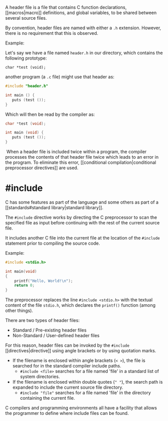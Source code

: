 A header file is a file that contains C function declarations, [[macros|macro]] definitions, and global variables, to be shared between several source files.

By convention, header files are named with either a `.h` extension. However, there is no requirement that this is observed.

Example:

Let's say we have a file named `header.h` in our directory, which contains the following prototype: 

`char *test (void);`

another program (a `.c` file) might use that header as:

```c
#include "header.h"

int main () {
   puts (test ());
}
```

Which will then be read by the compiler as:

```c
char *test (void);

int main (void) {
   puts (test ());
}
```

 When a header file is included twice within a program, the compiler processes the contents of that header file twice which leads to an error in the program. To eliminate this error, [[conditional compilation|conditional preprocessor directives]] are used.

# \#include

C has some features as part of the language and some others as part of a [[standards#standard library|standard library]]. 

The `#include` directive works by directing the C preprocessor to scan the specified file as input before continuing with the rest of the current source file.

It includes another C file into the current file at the location of the `#include` statement prior to compiling the source code.

Example:

```C
#include <stdio.h>

int main(void)
{
    printf("Hello, World!\n");
    return 0;
}
```

The preprocessor replaces the line `#include <stdio.h>` with the textual content of the file `stdio.h`, which declares the `printf()` function (among other things).

There are two types of header files:
- Standard / Pre-existing header files
- Non-Standard / User-defined header files

For this reason, header files can be invoked by the `#include` [[directives|directive]] using angle brackets or by using quotation marks.
- If the filename is enclosed within angle brackets (`< >`), the file is searched for in the standard compiler include paths.
	- `#include <file>` searches for a file named 'file' in a standard list of system directories.
- If the filename is enclosed within double quotes (`" "`), the search path is expanded to include the current source file directory.
	- `#include "file"` searches for a file named 'file' in the directory containing the current file.

C compilers and programming environments all have a facility that allows the programmer to define where include files can be found. 